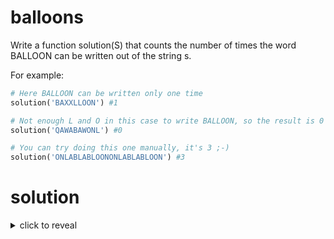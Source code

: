# balloons

Write a function solution(S) that counts the number of times the word BALLOON can be written out of the string s.

For example:

```python
# Here BALLOON can be written only one time
solution('BAXXLLOON') #1

# Not enough L and O in this case to write BALLOON, so the result is 0
solution('QAWABAWONL') #0

# You can try doing this one manually, it's 3 ;-)
solution('ONLABLABLOONONLABLABLOON') #3
```

# solution

<details>
    <summary markdown="span">click to reveal</summary>
    
The key to the algorithm is to realize that you need one of each 'B', 'A', 'N', and two of each 'L' and 'O'

The first step is to count each letter appearing in a dictionary.

The 2nd step is to get the minimum of occurences of 'B', 'A', 'N' and the same for 'L' and 'O'.
We do this because if for instance you do not have at least 2 'L' and 2 'O', then you can never write BALLOON. 
In this algorithm we are simply trying to find the limiting factor.

There are three cases:
- so if minLO < 2 or minBAL < 1, we can never write BALLOON.
- if minBAL*2 <= minLO, the limiting factor is BAL, so we can only write BALLOON minBAL times
- otherwise, the limiting facotr is LO, so we can only only write BALLOON minLO times. If the number is not even it is rounded down.

Another more traditionnal approach would be to brute force the string. Each time you encounter a B for instance you create a new Balloon entry with only B. At the end of the iteration you can count how many complete balloon you have. This is suboptimal in terms of memory as the first algorithm is O(1) in space and this second approach is O(N) 

</details>
